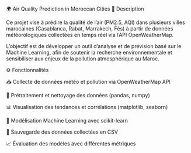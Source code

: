 🌍 Air Quality Prediction in Moroccan Cities
📖 Description

Ce projet vise à prédire la qualité de l’air (PM2.5, AQI) dans plusieurs villes marocaines (Casablanca, Rabat, Marrakech, Fès) à partir de données météorologiques collectées en temps réel via l’API OpenWeatherMap.

L’objectif est de développer un outil d’analyse et de prévision basé sur le Machine Learning, afin de soutenir la recherche environnementale et sensibiliser aux enjeux de la pollution atmosphérique au Maroc.

⚙️ Fonctionnalités

📥 Collecte de données météo et pollution via OpenWeatherMap API

🧹 Prétraitement et nettoyage des données (pandas, numpy)

📊 Visualisation des tendances et corrélations (matplotlib, seaborn)

🤖 Modélisation Machine Learning avec scikit-learn

💾 Sauvegarde des données collectées en CSV

📈 Évaluation des modèles avec différentes métriques
